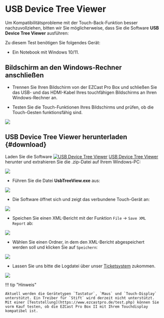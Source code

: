 # USB Device Tree Viewer 

Um Kompatibilitätsprobleme mit der Touch-Back-Funktion besser nachzuvollziehen, bitten wir Sie möglicherweise, dass Sie die Software **USB Device Tree Viewer** ausführen:

Zu diesem Test benötigen Sie folgendes Gerät:

* Ein Notebook mit Windows 10/11.

## Bildschirm an den Windows-Rechner anschließen

* Trennen Sie Ihren Bildschirm von der EZCast Pro Box und schließen Sie das USB- und das HDMI-Kabel Ihres touchfähigen Bildschirms an Ihren Windows-Rechner an.

* Testen Sie die Touch-Funktionen Ihres Bildschirms und prüfen, ob die Touch-Gesten funktionsfähig sind.

![](/assets/img/Using.TouchBack.png)

## USB Device Tree Viewer herunterladen {#download}

Laden Sie die Software [![USB Device Tree Viewer](/assets/img/usbtreeview.icon.png)](https://download.stueber.de/doc/de/support/UsbTreeView_x64.zip) [USB Device Tree Viewer ](https://download.stueber.de/doc/de/support/UsbTreeView_x64.zip) herunter und extrahieren Sie die .zip-Datei auf Ihrem Windows-PC:

![](/assets/img/usbdevicetree.extract.png)

* Führen Sie die Datei **UsbTreeView.exe** aus:

![](/assets/img/usbdevicetree.exe.png)

* Die Software öffnet sich und zeigt das verbundene Touch-Gerät an:

![](/assets/img/usbdevicetree.open.png)

* Speichen Sie einen XML-Bericht mit der Funktion `File` -> `Save XML Report` ab:

![](/assets/img/usbdevicetree.save.xml1.png)

* Wählen Sie einen Ordner, in dem den XML-Bericht abgespeichert werden soll und klicken Sie auf `Speichern`:

![](/assets/img/usbdevicetree.save.xml2.png)

* Lassen Sie uns bitte die Logdatei über unser [Ticketsystem](https://support.stueber.de) zukommen. 

![](/assets/img/logfile.ticket.png)

!!! tip "Hinweis"

    Aktuell werden die Gerätetypen `Tastatur`, `Maus` und `Touch-Display` unterstützt. Ein Treiber für `Stift` wird derzeit nicht unterstützt. Mit einer [Teststellung](https://www.ezcastpro.de/test.php) können Sie vorm Kauf testen, ob die EZCast Pro Box II mit Ihrem Touchdisplay kompatibel ist.